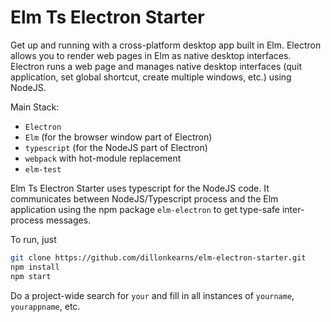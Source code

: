 # Elm Ts Electron Starter
Get up and running with a cross-platform desktop app built in Elm. Electron allows you to render web pages in Elm as native desktop interfaces. Electron runs a web page and manages native desktop interfaces (quit application, set global shortcut, create multiple windows, etc.) using NodeJS.

Main Stack:
* `Electron`
* `Elm` (for the browser window part of Electron)
* `typescript` (for the NodeJS part of Electron)
* `webpack` with hot-module replacement
* `elm-test`

Elm Ts Electron Starter uses typescript for the NodeJS code. It communicates between NodeJS/Typescript process and the Elm application using the npm package `elm-electron` to get type-safe inter-process messages.

To run, just
```bash
git clone https://github.com/dillonkearns/elm-electron-starter.git
npm install
npm start
```

Do a project-wide search for `your` and fill in all instances of `yourname`, `yourappname`, etc.
